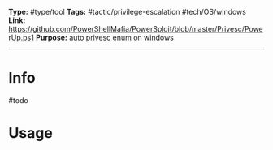 **Type:** #type/tool
**Tags:**  #tactic/privilege-escalation #tech/OS/windows
**Link:** https://github.com/PowerShellMafia/PowerSploit/blob/master/Privesc/PowerUp.ps1
**Purpose:** auto privesc enum on windows

---
# Info
#todo 
# Usage
